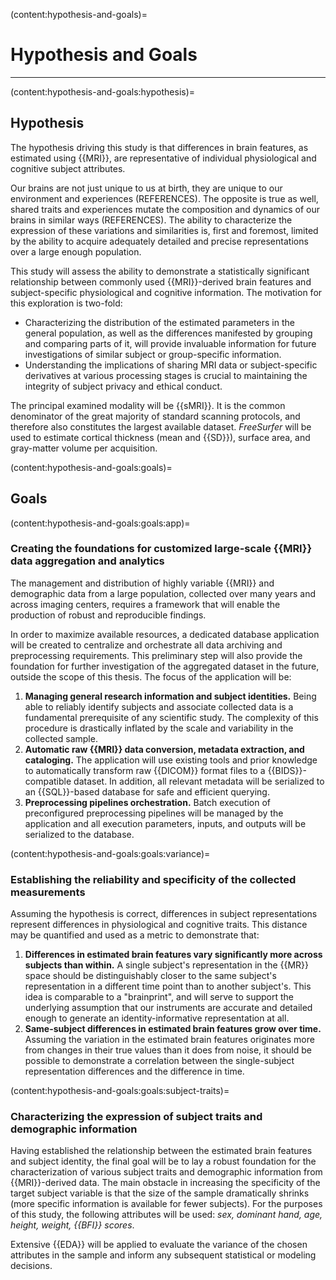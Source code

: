 (content:hypothesis-and-goals)=
# Hypothesis and Goals

<hr>

(content:hypothesis-and-goals:hypothesis)=
## Hypothesis

The hypothesis driving this study is that differences in brain features, as estimated using {{MRI}}, are representative of individual physiological and cognitive subject attributes.

Our brains are not just unique to us at birth, they are unique to our environment and experiences (REFERENCES). The opposite is true as well, shared traits and experiences mutate the composition and dynamics of our brains in similar ways (REFERENCES). The ability to characterize the expression of these variations and similarities is, first and foremost, limited by the ability to acquire adequately detailed and precise representations over a large enough population.

This study will assess the ability to demonstrate a statistically significant relationship between commonly used {{MRI}}-derived brain features and subject-specific physiological and cognitive information. The motivation for this exploration is two-fold:

* Characterizing the distribution of the estimated parameters in the general population, as well as the differences manifested by grouping and comparing parts of it, will provide invaluable information for future investigations of similar subject or group-specific information.
* Understanding the implications of sharing MRI data or subject-specific derivatives at various processing stages is crucial to maintaining the integrity of subject privacy and ethical conduct.

The principal examined modality will be {{sMRI}}. It is the common denominator of the great majority of standard scanning protocols, and therefore also constitutes the largest available dataset. *FreeSurfer* will be used to estimate cortical thickness (mean and {{SD}}), surface area, and gray-matter volume per acquisition.

(content:hypothesis-and-goals:goals)=
## Goals

(content:hypothesis-and-goals:goals:app)=
### Creating the foundations for customized large-scale {{MRI}} data aggregation and analytics

The management and distribution of highly variable {{MRI}} and demographic data from a large population, collected over many years and across imaging centers, requires a framework that will enable the production of robust and reproducible findings.

In order to maximize available resources, a dedicated database application will be created to centralize and orchestrate all data archiving and preprocessing requirements. This preliminary step will also provide the foundation for further investigation of the aggregated dataset in the future, outside the scope of this thesis. The focus of the application will be:

1. **Managing general research information and subject identities.** Being able to reliably identify subjects and associate collected data is a fundamental prerequisite of any scientific study. The complexity of this procedure is drastically inflated by the scale and variability in the collected sample.
2. **Automatic raw {{MRI}} data conversion, metadata extraction, and cataloging.** The application will use existing tools and prior knowledge to automatically transform raw {{DICOM}} format files to a {{BIDS}}-compatible dataset. In addition, all relevant metadata will be serialized to an {{SQL}}-based database for safe and efficient querying.
3. **Preprocessing pipelines orchestration.** Batch execution of preconfigured preprocessing pipelines will be managed by the application and all execution parameters, inputs, and outputs will be serialized to the database.

(content:hypothesis-and-goals:goals:variance)=
### Establishing the reliability and specificity of the collected measurements

Assuming the hypothesis is correct, differences in subject representations represent differences in physiological and cognitive traits. This distance may be quantified and used as a metric to demonstrate that:

  1. **Differences in estimated brain features vary significantly more across subjects than within.** A single subject's representation in the {{MR}} space should be distinguishably closer to the same subject's representation in a different time point than to another subject's. This idea is comparable to a "brainprint", and will serve to support the underlying assumption that our instruments are accurate and detailed enough to generate an identity-informative representation at all.
  2. **Same-subject differences in estimated brain features grow over time.** Assuming the variation in the estimated brain features originates more from changes in their true values than it does from noise, it should be possible to demonstrate a correlation between the single-subject representation differences and the difference in time.

(content:hypothesis-and-goals:goals:subject-traits)=
### Characterizing the expression of subject traits and demographic information

Having established the relationship between the estimated brain features and subject identity, the final goal will be to lay a robust foundation for the characterization of various subject traits and demographic information from {{MRI}}-derived data. The main obstacle in increasing the specificity of the target subject variable is that the size of the sample dramatically shrinks (more specific information is available for fewer subjects). For the purposes of this study, the following attributes will be used: *sex, dominant hand, age, height, weight, {{BFI}} scores*.

Extensive {{EDA}} will be applied to evaluate the variance of the chosen attributes in the sample and inform any subsequent statistical or modeling decisions.
